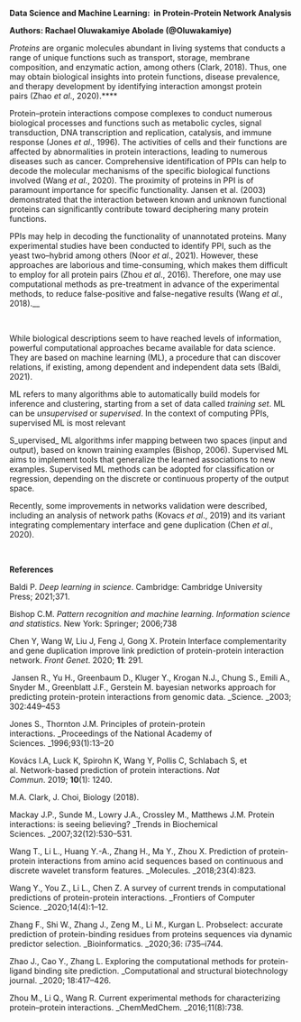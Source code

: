 **Data Science and Machine Learning:  in Protein-Protein Network Analysis**

**Authors: Rachael Oluwakamiye Abolade (@Oluwakamiye)**

_Proteins_ are organic molecules abundant in living systems that conducts a range of unique functions such as transport, storage, membrane composition, and enzymatic action, among others (Clark, 2018). Thus, one may obtain biological insights into protein functions, disease prevalence, and therapy development by identifying interaction amongst protein pairs (Zhao _et al_., 2020).****

Protein–protein interactions compose complexes to conduct numerous biological processes and functions such as metabolic cycles, signal transduction, DNA transcription and replication, catalysis, and immune response (Jones _et al_., 1996). The activities of cells and their functions are affected by abnormalities in protein interactions, leading to numerous diseases such as cancer. Comprehensive identification of PPIs can help to decode the molecular mechanisms of the specific biological functions involved (Wang _et al_., 2020). The proximity of proteins in PPI is of paramount importance for specific functionality. Jansen et al. (2003) demonstrated that the interaction between known and unknown functional proteins can significantly contribute toward deciphering many protein functions.

PPIs may help in decoding the functionality of unannotated proteins. Many experimental studies have been conducted to identify PPI, such as the yeast two–hybrid among others (Noor _et al_., 2021). However, these approaches are laborious and time-consuming, which makes them difficult to employ for all protein pairs (Zhou _et al_., 2016). Therefore, one may use computational methods as pre-treatment in advance of the experimental methods, to reduce false-positive and false-negative results (Wang _et al_., 2018).__

 

While biological descriptions seem to have reached levels of information, powerful computational approaches became available for data science. They are based on machine learning (ML), a procedure that can discover relations, if existing, among dependent and independent data sets (Baldi, 2021).

ML refers to many algorithms able to automatically build models for inference and clustering, starting from a set of data called _training set_. ML can be _unsupervised_ or _supervised_. In the context of computing PPIs, supervised ML is most relevant

S_upervised_ ML algorithms infer mapping between two spaces (input and output), based on known training examples (Bishop, 2006). Supervised ML aims to implement tools that generalize the learned associations to new examples. Supervised ML methods can be adopted for classification or regression, depending on the discrete or continuous property of the output space.

Recently, some improvements in networks validation were described, including an analysis of network paths (Kovacs _et al_., 2019) and its variant integrating complementary interface and gene duplication (Chen _et al_., 2020).

 

**References**

Baldi P. _Deep learning in science_. Cambridge: Cambridge University Press; 2021;371.

Bishop C.M. _Pattern recognition and machine learning. Information science and statistics_. New York: Springer; 2006;738

Chen Y, Wang W, Liu J, Feng J, Gong X. Protein Interface complementarity and gene duplication improve link prediction of protein-protein interaction network. _Front Genet_. 2020; **11**: 291.

 Jansen R., Yu H., Greenbaum D., Kluger Y., Krogan N.J., Chung S., Emili A., Snyder M., Greenblatt J.F., Gerstein M. bayesian networks approach for predicting protein-protein interactions from genomic data. _Science. _2003; 302:449–453

Jones S., Thornton J.M. Principles of protein-protein interactions. _Proceedings of the National Academy of Sciences. _1996;93(1):13–20

Kovács I.A, Luck K, Spirohn K, Wang Y, Pollis C, Schlabach S, et al. Network-based prediction of protein interactions. _Nat Commun_. 2019; **10**(1): 1240.

M.A. Clark, J. Choi, Biology (2018).

Mackay J.P., Sunde M., Lowry J.A., Crossley M., Matthews J.M. Protein interactions: is seeing believing? _Trends in Biochemical Sciences. _2007;32(12):530–531.

Wang T., Li L., Huang Y.-A., Zhang H., Ma Y., Zhou X. Prediction of protein-protein interactions from amino acid sequences based on continuous and discrete wavelet transform features. _Molecules. _2018;23(4):823. 

Wang Y., You Z., Li L., Chen Z. A survey of current trends in computational predictions of protein-protein interactions. _Frontiers of Computer Science. _2020;14(4):1–12. 

Zhang F., Shi W., Zhang J., Zeng M., Li M., Kurgan L. Probselect: accurate prediction of protein-binding residues from proteins sequences via dynamic predictor selection. _Bioinformatics. _2020;36: i735–i744.

Zhao J., Cao Y., Zhang L. Exploring the computational methods for protein-ligand binding site prediction. _Computational and structural biotechnology journal. _2020; 18:417–426.

Zhou M., Li Q., Wang R. Current experimental methods for characterizing protein–protein interactions. _ChemMedChem. _2016;11(8):738.

